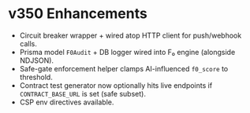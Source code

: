 # v350 Enhancements
- Circuit breaker wrapper + wired atop HTTP client for push/webhook calls.
- Prisma model `F0Audit` + DB logger wired into F₀ engine (alongside NDJSON).
- Safe-gate enforcement helper clamps AI-influenced `f0_score` to threshold.
- Contract test generator now optionally hits live endpoints if `CONTRACT_BASE_URL` is set (safe subset).
- CSP env directives available.
